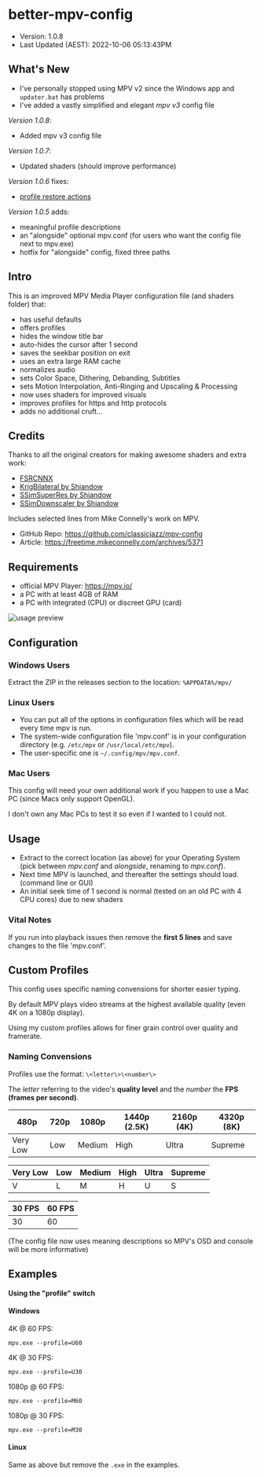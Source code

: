 # better-mpv-config

- Version: 1.0.8
- Last Updated (AEST): 2022-10-06 05:13:43PM

## What's New

- I've personally stopped using MPV v2 since the Windows app and `updater.bat` has problems
- I've added a vastly simplified and elegant _mpv v3_ config file

_Version 1.0.8_:
- Added mpv v3 config file

_Version 1.0.7_:
- Updated shaders (should improve performance)

_Version 1.0.6_ fixes:
- [profile restore actions](https://mpv.io/manual/stable/#configuration-files-copy-equal)

_Version 1.0.5_ adds:
- meaningful profile descriptions
- an "alongside" optional mpv.conf (for users who want the config file next to mpv.exe)
- hotfix for "alongside" config, fixed three paths

## Intro

This is an improved MPV Media Player configuration file (and shaders folder) that:

- has useful defaults
- offers profiles
- hides the window title bar
- auto-hides the cursor after 1 second
- saves the seekbar position on exit
- uses an extra large RAM cache
- normalizes audio
- sets Color Space, Dithering, Debanding, Subtitles
- sets Motion Interpolation, Anti-Ringing and Upscaling & Processing
- now uses shaders for improved visuals
- improves profiles for https and http protocols
- adds no additional cruft...

## Credits

Thanks to all the original creators for making awesome shaders and extra work:

* [FSRCNNX](https://github.com/xzpyth/mpv-config/blob/main/shaders/FSRCNNX_x2_8-0-4-1.glsl)
* [KrigBilateral by Shiandow](https://gist.github.com/igv/a015fc885d5c22e6891820ad89555637)
* [SSimSuperRes by Shiandow](https://gist.github.com/igv/2364ffa6e81540f29cb7ab4c9bc05b6b)
* [SSimDownscaler by Shiandow](https://gist.github.com/igv/36508af3ffc84410fe39761d6969be10)

Includes selected lines from Mike Connelly's work on MPV.

* GitHub Repo: https://github.com/classicjazz/mpv-config
* Article: https://freetime.mikeconnelly.com/archives/5371

## Requirements

* official MPV Player: https://mpv.io/
* a PC with at least 4GB of RAM
* a PC with integrated (CPU) or discreet GPU (card)

![usage preview](https://raw.githubusercontent.com/hl2guide/better-mpv-config/master/preview%20image.png)

## Configuration

### Windows Users

Extract the ZIP in the releases section to the location: `%APPDATA%/mpv/`

### Linux Users

* You can put all of the options in configuration files which will be read every time mpv is run.
* The system-wide configuration file 'mpv.conf' is in your configuration directory (e.g. `/etc/mpv` or `/usr/local/etc/mpv`).
* The user-specific one is `~/.config/mpv/mpv.conf`.

### Mac Users

This config will need your own additional work if you happen to use a Mac PC (since Macs only support OpenGL).

I don't own any Mac PCs to test it so even if I wanted to I could not.

## Usage

* Extract to the correct location (as above) for your Operating System (pick between _mpv.conf_ and _alongside_, renaming to _mpv.conf_).
* Next time MPV is launched, and thereafter the settings should load. (command line or GUI)
* An initial seek time of 1 second is normal (tested on an old PC with 4 CPU cores) due to new shaders

### Vital Notes

If you run into playback issues then remove the __first 5 lines__ and save changes to the file 'mpv.conf'.

## Custom Profiles

This config uses specific naming convensions for shorter easier typing.

By default MPV plays video streams at the highest available quality (even 4K on a 1080p display).

Using my custom profiles allows for finer grain control over quality and framerate.

### Naming Convensions

Profiles use the format: `\<letter\>\<number\>`

The _letter_ referring to the video's __quality level__ and the _number_ the __FPS (frames per second)__.

| 480p | 720p | 1080p | 1440p (2.5K) | 2160p (4K) | 4320p (8K) |
| ------ | ------ | ------ | ------ | ------ | ------ |
| Very Low  | Low | Medium | High | Ultra | Supreme |

| Very Low  | Low | Medium | High | Ultra | Supreme |
| ------ | ------ | ------ | ------ | ------ | ------ |
| V | L | M | H | U | S |

| 30 FPS | 60 FPS |
| ------ | ------ |
| 30 | 60 |

(The config file now uses meaning descriptions so MPV's OSD and console will be more informative)

## Examples

__Using the "profile" switch__

#### Windows

4K @ 60 FPS:

`mpv.exe --profile=U60`

4K @ 30 FPS:

`mpv.exe --profile=U30`

1080p @ 60 FPS:

`mpv.exe --profile=M60`

1080p @ 30 FPS:

`mpv.exe --profile=M30`

#### Linux

Same as above but remove the `.exe` in the examples.
